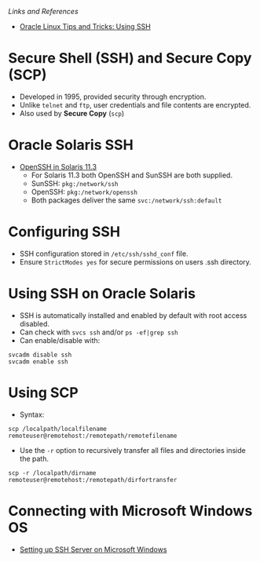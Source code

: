 *Links and References*
- [Oracle Linux Tips and Tricks: Using SSH](https://blogs.oracle.com/linux/entry/oracle_linux_tips_and_tricks)

# Secure Shell (SSH) and Secure Copy (SCP)
- Developed in 1995, provided security through encryption.
- Unlike `telnet` and `ftp`, user credentials and file contents are encrypted.
- Also used by **Secure Copy** (`scp`)

# Oracle Solaris SSH

- [OpenSSH in Solaris 11.3](https://blogs.oracle.com/darren/entry/openssh_in_solaris_11_3)
    - For Solaris 11.3 both OpenSSH and SunSSH are both supplied.
    - SunSSH: `pkg:/network/ssh`
    - OpenSSH: `pkg:/network/openssh`
    - Both packages deliver the same `svc:/network/ssh:default`

# Configuring SSH

- SSH configuration stored in `/etc/ssh/sshd_conf` file.
- Ensure `StrictModes yes` for secure permissions on users .ssh directory.

# Using SSH on Oracle Solaris

- SSH is automatically installed and enabled by default with root access disabled.
- Can check with `svcs ssh` and/or `ps -ef|grep ssh`
- Can enable/disable with:
```
svcadm disable ssh
svcadm enable ssh
```

# Using SCP
- Syntax:
```
scp /localpath/localfilename remoteuser@remotehost:/remotepath/remotefilename
```
- Use the `-r` option to recursively transfer all files and directories inside the path.
```
scp -r /localpath/dirname remoteuser@remotehost:/remotepath/dirfortransfer
```

# Connecting with Microsoft Windows OS
- [Setting up SSH Server on Microsoft Windows](http://docs.oracle.com/cd/E11857_01/install.111/e15838/appdx_setting_up_ssh.htm)
